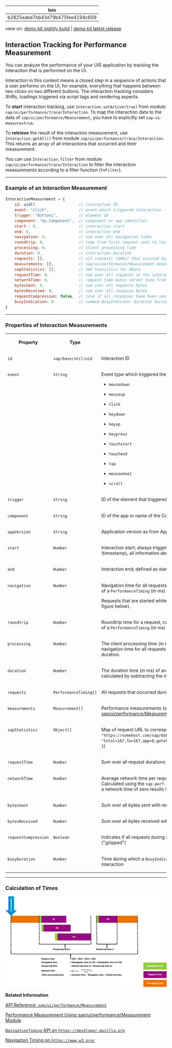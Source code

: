 <!-- loiob2825eabd7bb43d79b475fee4194c609 -->

| loio |
| -----|
| b2825eabd7bb43d79b475fee4194c609 |

<div id="loio">

view on: [demo kit nightly build](https://openui5nightly.hana.ondemand.com/#/topic/b2825eabd7bb43d79b475fee4194c609) | [demo kit latest release](https://openui5.hana.ondemand.com/#/topic/b2825eabd7bb43d79b475fee4194c609)</div>

## Interaction Tracking for Performance Measurement

You can analyze the performance of your UI5 application by tracking the interaction that is performed on the UI.

Interaction in this context means a closed step in a sequence of actions that a user performs on the UI, for example, everything that happens between two clicks on two different buttons. The interaction tracking considers XHRs, loadings triggered via script tags and rendering aspects.

To **start** interaction tracking, use `Interaction.setActive(true)` from module `sap/ui/performance/trace/Interaction`. To map the interaction data to the data of `sap/ui/performance/Measurement`, you have to explicitly set `sap-ui-measure=true`.

To **retrieve** the result of the interaction measurement, use `Interaction.getAll()` from module `sap/ui/performance/trace/Interaction`. This returns an array of all interactions that occurred and their measurement.

You can use `Interaction.filter` from module `sap/ui/performance/trace/Interaction` to filter the interaction measurements according to a filter function \(`fnFilter`\).

***

### Example of an Interaction Measurement

```js
InteractionMeasurement = {
    id: uid()                   // interaction ID
    event: "click",             // event which triggered interaction - default is startup interaction
    trigger: "Button1",         // element ID
    component: "my.Component",  // component or app identifier
    start : 0,                  // interaction start
    end: 0,                     // interaction end
    navigation: 0,              // sum over all navigation times
    roundtrip: 0,               // time from first request sent to last received response end - without gaps and ignored overlap
    processing: 0,              // client processing time
    duration: 0,                // interaction duration
    requests: [],               // all requests (XHRs) that occured during the interaction
    measurements: [],           // sap/ui/performance/Measurement measurements
    sapStatistics: [],          // SAP Statistics for OData
    requestTime: 0,             // sum over all requests in the interaction
    networkTime: 0,             // request time minus server time from the sap-perf-fesrec header
    bytesSent: 0,               // sum over all requests bytes
    bytesReceived: 0,           // sum over all response bytes
    requestCompression: false,  // true if all responses have been sent gzipped - default is undefined
    busyIndication: 0           // summed BusyIndicator duration during this interaction
}
```

***

### Properties of Interaction Measurements


<table>
<tr>
<th valign="top">

Property



</th>
<th valign="top">

Type



</th>
<th valign="top">

Description



</th>
</tr>
<tr>
<td valign="top">

 `id` 



</td>
<td valign="top">

 `sap/base/util/uid` 



</td>
<td valign="top">

Interaction ID



</td>
</tr>
<tr>
<td valign="top">

 `event` 



</td>
<td valign="top">

 `String` 



</td>
<td valign="top">

Event type which triggered the interaction. Allowed types are:

-   `mousedown`

-   `mouseup`

-   `click`

-   `keydown`

-   `keyup`

-   `keypress`

-   `touchstart`

-   `touchend`

-   `tap`

-   `mousewheel`

-   `scroll`




</td>
</tr>
<tr>
<td valign="top">

 `trigger` 



</td>
<td valign="top">

 `String` 



</td>
<td valign="top">

ID of the element that triggered the action



</td>
</tr>
<tr>
<td valign="top">

 `component` 



</td>
<td valign="top">

 `String` 



</td>
<td valign="top">

ID of the app or name of the Component that contains the triggering element



</td>
</tr>
<tr>
<td valign="top">

 `appVersion` 



</td>
<td valign="top">

 `String` 



</td>
<td valign="top">

Application version as from App Descriptor



</td>
</tr>
<tr>
<td valign="top">

 `start` 



</td>
<td valign="top">

 `Number` 



</td>
<td valign="top">

Interaction start; always triggered by user interaction. From that point in time \(timestamp\), all information about request timings, rendering, etc. is collected.



</td>
</tr>
<tr>
<td valign="top">

 `end` 



</td>
<td valign="top">

 `Number` 



</td>
<td valign="top">

Interaction end; defined as start time plus duration.



</td>
</tr>
<tr>
<td valign="top">

 `navigation` 



</td>
<td valign="top">

 `Number` 



</td>
<td valign="top">

Navigation time for all requests, calculated as difference from `startTime` to `connectEnd` of a `PerformanceTiming` \(in ms\)

Requests that are started while another request is already in progress are ignored \(see figure below\).



</td>
</tr>
<tr>
<td valign="top">

 `roundtrip` 



</td>
<td valign="top">

 `Number` 



</td>
<td valign="top">

Roundtrip time for a request, calculated as difference from `requestStart` to `responseEnd` of a `PerformanceTiming` \(in ms\)



</td>
</tr>
<tr>
<td valign="top">

 `processing` 



</td>
<td valign="top">

 `Number` 



</td>
<td valign="top">

The client processing time \(in ms\) of an interaction, calculated by subtracting the navigation time for all requests and the sum of roundtrip times from the total processing duration.



</td>
</tr>
<tr>
<td valign="top">

 `duration` 



</td>
<td valign="top">

 `Number` 



</td>
<td valign="top">

The duration time \(in ms\) of an interaction including navigation and request times, calculated by subtracting the interaction start time from the interaction end time.



</td>
</tr>
<tr>
<td valign="top">

 `requests` 



</td>
<td valign="top">

 `PerformanceTiming[]` 



</td>
<td valign="top">

All requests that occurred during the interaction, taken from the `NavigationTiming` API



</td>
</tr>
<tr>
<td valign="top">

 `measurements` 



</td>
<td valign="top">

 `Measurement[]` 



</td>
<td valign="top">

Performance measurements \(see [Performance Measurement Using sap/ui/performance/Measurement Module](Performance_Measurement_Using_sap_ui_performance_Measurement_Module_78880c0.md)\)



</td>
</tr>
<tr>
<td valign="top">

 `sapStatistics` 



</td>
<td valign="top">

 `Object[]` 



</td>
<td valign="top">

Map of request URL to corresponding `sap-statistics` header as String \( format: `{ url: "https://somehost.com/sap/data...", statistics: "total=167,fw=167,app=0,gwtotal=167,gwhub=160,gwrfcoh=0,gwbe=7,gwapp=0,gwnongw=0" }`\)



</td>
</tr>
<tr>
<td valign="top">

 `requestTime` 



</td>
<td valign="top">

 `Number` 



</td>
<td valign="top">

Sum over all request durations of this interaction, from `startTime` to `responseEnd` \(in ms\)



</td>
</tr>
<tr>
<td valign="top">

 `networkTime` 



</td>
<td valign="top">

 `Number` 



</td>
<td valign="top">

Average network time per request \(in ms\) that occurred during the interaction. Calculated using the `sap-perf-fesrec` header sent by the back end with each response; a network time of zero results if no header is available.



</td>
</tr>
<tr>
<td valign="top">

 `bytesSent` 



</td>
<td valign="top">

 `Number` 



</td>
<td valign="top">

Sum over all bytes sent with requests \(content plus headers\)



</td>
</tr>
<tr>
<td valign="top">

 `bytesReceived` 



</td>
<td valign="top">

 `Number` 



</td>
<td valign="top">

Sum over all bytes received with responses \(content plus headers\)



</td>
</tr>
<tr>
<td valign="top">

 `requestCompression` 



</td>
<td valign="top">

 `Boolean` 



</td>
<td valign="top">

Indicates if all requests during an interaction have been received in GNU zip format \("gzipped"\)



</td>
</tr>
<tr>
<td valign="top">

 `busyDuration` 



</td>
<td valign="top">

 `Number` 



</td>
<td valign="top">

Time during which a `BusyIndicator` was rendered and hence blocking the UI during an interaction



</td>
</tr>
</table>

***

### Calculation of Times

![](images/loio9678404bdf5a4065ac270e76191984d0_LowRes.png)

**Related Information**  


[API Reference: `sap/ui/performance/Measurement`](https://openui5.hana.ondemand.com/#/api/module:sap/ui/performance/Measurement)

[Performance Measurement Using sap/ui/performance/Measurement Module](Performance_Measurement_Using_sap_ui_performance_Measurement_Module_78880c0.md "You can use sap/ui/performance/Measurement to measure the performance of your JavaScript code.")

[`NavigationTiming` API on `https://developer.mozilla.org`](https://developer.mozilla.org/en/docs/Web/API/Navigation_timing_API)

[Navigation Timing on `https://www.w3.org/`](https://www.w3.org/TR/2012/REC-navigation-timing-20121217)

